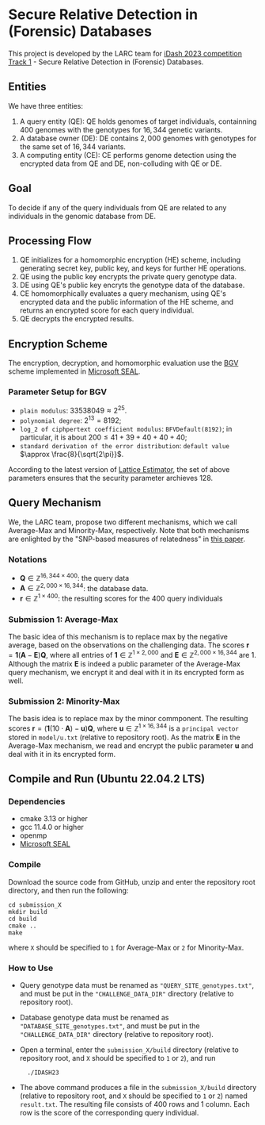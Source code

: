 # Secure Relative Detection in (Forensic) Databases

This project is developed by the LARC team for [iDash 2023 competition Track 1][1] - Secure Relative Detection in (Forensic) Databases. 

## Entities
We have three entities: 
1. A query entity (QE): QE holds  genomes of target individuals, containning $400$ genomes with the genotypes for $16,344$ genetic variants.
2. A database owner (DE): DE contains $2,000$ genomes with genotypes for the same set of $16,344$ variants.
3. A computing entity (CE):   CE performs genome detection using the encrypted data from QE and DE, non-colluding with QE or DE.

## Goal

To decide if any of the query individuals from QE  are related to any individuals in the genomic database from DE.

## Processing Flow

1. QE initializes for a homomorphic encryption (HE) scheme, including generating secret key, public key, and keys for further HE operations.
2. QE using the public key encrypts the private query genotype data.
3. DE using QE's public key encryts the genotype data of the database.
4. CE homomorphically evaluates a query mechanism, using QE's encrypted data and the public information of the HE scheme, and returns an encrypted score for each query individual.
5. QE decrypts the encrypted results.

## Encryption Scheme

The encryption, decryption, and homomorphic evaluation use the [BGV][2] scheme implemented in [Microsoft SEAL][3]. 

### Parameter Setup for BGV

-  `plain modulus`: $33538049\approx 2^{25}$.
-  `polynomial degree`: $2^{13} = 8192$;
- `log_2 of ciphpertext coefficient modulus`: `BFVDefault(8192)`; in particular, it is about $200 \le 41 + 39 + 40 + 40 + 40$;
-  `standard derivation of the error distribution`: `default value` $\approx \frac{8}{\sqrt{2\pi}}$.

According to the latest version of [Lattice Estimator][4], the set of above parameters ensures that the security parameter archieves $128$.

## Query Mechanism

We, the LARC team, propose two different mechanisms, which we call Average-Max and  Minority-Max, respectively. Note that both mechanisms are enlighted by the "SNP-based measures of relatedness" in [this paper][5]. 

### Notations

- $\mathbf{Q}\in\mathbb{Z}^{16,344\times 400}$: the query data 
- $\mathbf{A}\in\mathbb{Z}^{2,000\times 16,344}$: the database data. 
- $\mathbf{r}\in\mathbb{Z}^{1\times 400}$: the resulting scores for the $400$ query individuals

### Submission 1: Average-Max

The basic idea of this mechanism is to replace max by the negative average, based on the observations on the challenging data. The scores 
$\mathbf{r} = \mathbf{1}(\mathbf{A} - \mathbf{E})\mathbf{Q},$ where all entries of $\mathbf{1}\in\mathbb{Z}^{1\times 2,000}$ and $\mathbf{E}\in\mathbb{Z}^{2,000\times 16,344}$ are $1$. Although the matrix $\mathbf{E}$ is indeed a public parameter of the Average-Max query mechanism, we encrypt it and deal with it in its encrypted form as well.

### Submission 2: Minority-Max

The basis idea is to replace max by the minor commponent. The resulting scores 
$\mathbf{r} = (\mathbf{1}(10\cdot\mathbf{A}) - \mathbf{u})\mathbf{Q}$, 
where $\mathbf{u}\in\mathbb{Z}^{1\times 16,344}$ is a `principal vector` stored in `model/u.txt` (relative to repository root). As the matrix $\mathbf{E}$ in the Average-Max mechanism, we read and encrypt the public parameter $\mathbf{u}$ and deal with it in its encrypted form. 

## Compile and Run (Ubuntu 22.04.2 LTS)
### Dependencies
- cmake 3.13 or higher
- gcc 11.4.0 or higher
- openmp
- [Microsoft SEAL](https://github.com/microsoft/seal)

### Compile
Download the source code from GitHub, unzip and enter the repository root directory, and then run the following:

    cd submission_X
    mkdir build
    cd build
    cmake ..
    make

where `X` should be specified to `1` for Average-Max or `2` for Minority-Max.
### How to Use 

- Query genotype data must be renamed as  `"QUERY_SITE_genotypes.txt"`, and must be put in the  `"CHALLENGE_DATA_DIR"` directory (relative to repository root).
- Database genotype data must be renamed as  `"DATABASE_SITE_genotypes.txt"`, and must be put in the  `"CHALLENGE_DATA_DIR"` directory (relative to repository root).
- Open a terminal, enter the `submission_X/build` directory (relative to repository root, and `X` should be specified to `1` or `2`), and run 
    
        ./IDASH23

- The above command produces a file in the `submission_X/build` directory (relative to repository root, and `X` should be specified to `1` or `2`) named `result.txt`. The resulting file consists of $400$ rows and $1$ column. Each row is the score of the corresponding query individual.
































[1]: http://www.humangenomeprivacy.org/2023/competition-tasks.html
[2]: https://doi.org/10.1145/2633600
[3]: https://github.com/microsoft/seal
[4]: https://github.com/malb/lattice-estimator
[5]: https://doi.org/10.1038/nrg3821